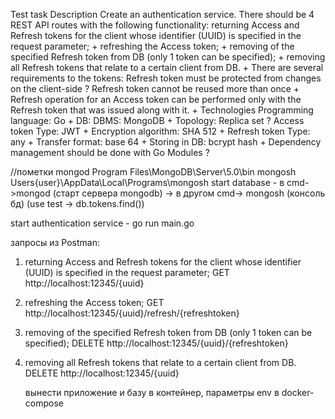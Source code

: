 Test task
Description
Create an authentication service. There should be 4 REST API routes with the following functionality:
  returning Access and Refresh tokens for the client whose identifier (UUID) is specified in the request parameter; +
  refreshing the Access token;                                                                                      +
  removing of the specified Refresh token from DB (only 1 token can be specified);                                  +
  removing all Refresh tokens that relate to a certain client from DB.                                              +
There are several requirements to the tokens:
  Refresh token must be protected from changes on the client-side                                                   ?
  Refresh token cannot be reused more than once                                                                     +
  Refresh operation for an Access token can be performed only with the Refresh token that was issued along with it. +
Technologies
  Programming language: Go                                                                                          +
  DB:
    DBMS: MongoDB                                                                                                   +
    Topology: Replica set                                                                                           ?
  Access token
    Type: JWT                                                                                                       +
    Encryption algorithm: SHA 512                                                                                   +
  Refresh token
    Type: any                                                                                                       +
    Transfer format: base 64                                                                                        +
    Storing in DB: bcrypt hash                                                                                      +
  Dependency management should be done with Go Modules                                                              ?



//пометки
mongod Program Files\MongoDB\Server\5.0\bin
mongosh Users\{user}\AppData\Local\Programs\mongosh
start database - в cmd->mongod (старт сервера mongodb) -> в другом cmd-> mongosh (консоль бд) (use test -> db.tokens.find())

start authentication service - go run main.go

запросы из Postman:

1. returning Access and Refresh tokens for the client whose identifier (UUID) is specified in the request parameter;
    GET http://localhost:12345/{uuid}
2. refreshing the Access token;
    GET http://localhost:12345/{uuid}/refresh/{refreshtoken}
3. removing of the specified Refresh token from DB (only 1 token can be specified);
    DELETE http://localhost:12345/{uuid}/{refreshtoken}
4. removing all Refresh tokens that relate to a certain client from DB.
    DELETE http://localhost:12345/{uuid}

    вынести приложение и базу в контейнер, параметры env в docker-compose
